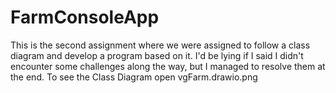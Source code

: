 # FarmConsoleApp
This is the second assignment where we were assigned to follow a class diagram and develop a program based on it. I'd be lying if I said I didn't encounter some challenges along the way, but I managed to resolve them at the end.
To see the Class Diagram open vgFarm.drawio.png
